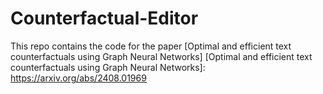# Counterfactual-Editor
This repo contains the code for the paper [Optimal and efficient text counterfactuals using Graph Neural Networks]
[Optimal and efficient text counterfactuals using Graph Neural Networks]: https://arxiv.org/abs/2408.01969

